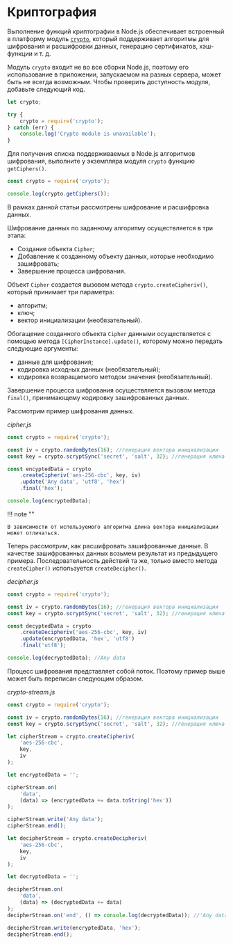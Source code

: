 # Криптография

Выполнение функций криптографии в Node.js обеспечивает встроенный в платформу модуль [`crypto`](../../api/crypto.md), который поддерживает алгоритмы для шифрования и расшифровки данных, генерацию сертификатов, хэш-функции и т. д.

Модуль `crypto` входит не во все сборки Node.js, поэтому его использование в приложении, запускаемом на разных сервера, может быть не всегда возможным. Чтобы проверить доступность модуля, добавьте следующий код.

```js
let crypto;

try {
    crypto = require('crypto');
} catch (err) {
    console.log('Crypto module is unavailable');
}
```

Для получения списка поддерживаемых в Node.js алгоритмов шифрования, выполните у экземпляра модуля `crypto` функцию `getCiphers()`.

```js
const crypto = require('crypto');

console.log(crypto.getCiphers());
```

В рамках данной статьи рассмотрены шифрование и расшифровка данных.

Шифрование данных по заданному алгоритму осуществляется в три этапа:

-   Создание объекта `Cipher`;
-   Добавление к созданному объекту данных, которые необходимо зашифровать;
-   Завершение процесса шифрования.

Объект `Cipher` создается вызовом метода `crypto.createCipheriv()`, который принимает три параметра:

-   алгоритм;
-   ключ;
-   вектор инициализации (необязательный).

Обогащение созданного объекта `Cipher` данными осуществляется с помощью метода `[CipherInstance].update()`, которому можно передать следующие аргументы:

-   данные для шифрования;
-   кодировка исходных данных (необязательный);
-   кодировка возвращаемого методом значения (необязательный).

Завершение процесса шифрования осуществляется вызовом метода `final()`, принимающему кодировку зашифрованных данных.

Рассмотрим пример шифрования данных.

_cipher.js_

```js
const crypto = require('crypto');

const iv = crypto.randomBytes(16); //генерация вектора инициализации
const key = crypto.scryptSync('secret', 'salt', 32); //генерация ключа

const encyptedData = crypto
    .createCipheriv('aes-256-cbc', key, iv)
    .update('Any data', 'utf8', 'hex')
    .final('hex');

console.log(encryptedData);
```

!!! note ""

    В зависимости от используемого алгоритма длина вектора инициализации может отличаться.

Теперь рассмотрим, как расшифровать зашифрованные данные. В качестве зашифрованных данных возьмем результат из предыдущего примера. Последовательность действий та же, только вместо метода `createCipher()` используется `createDecipher()`.

_decipher.js_

```js
const crypto = require('crypto');

const iv = crypto.randomBytes(16); //генерация вектора инициализации
const key = crypto.scryptSync('secret', 'salt', 32); //генерация ключа

const decyptedData = crypto
    .createDecipheriv('aes-256-cbc', key, iv)
    .update(encryptedData, 'hex', 'utf8')
    .final('utf8');

console.log(decryptedData); //Any data
```

Процесс шифрования представляет собой поток. Поэтому пример выше может быть переписан следующим образом.

_crypto-stream.js_

```js
const crypto = require('crypto');

const iv = crypto.randomBytes(16); //генерация вектора инициализации
const key = crypto.scryptSync('secret', 'salt', 32); //генерация ключа

let cipherStream = crypto.createCipheriv(
    'aes-256-cbc',
    key,
    iv
);

let encryptedData = '';

cipherStream.on(
    'data',
    (data) => (encryptedData += data.toString('hex'))
);

cipherStream.write('Any data');
cipherStream.end();

let decipherStream = crypto.createDecipheriv(
    'aes-256-cbc',
    key,
    iv
);

let decryptedData = '';

decipherStream.on(
    'data',
    (data) => (decryptedData += data)
);
decipherStream.on('end', () => console.log(decryptedData)); //'Any data'

decipherStream.write(encryptedData, 'hex');
decipherStream.end();
```
